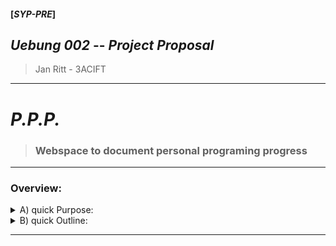 <!--
 > SYP-PRE PROJECTS  --  README        
 >  Jan Ritt  :  3ACIFT  
              :  November 2023
 -------------------------------------------------------------------  
 - MARKDOWN - Cheatsheets:  
    Getting started:
      https://docs.github.com/en/get-started/writing-on-github/getting-started-with-writing-and-formatting-on-github/quickstart-for-writing-on-github
    Basic github formatting syntax:  
      https://docs.github.com/en/get-started/writing-on-github/getting-started-with-writing-and-formatting-on-github/basic-writing-and-formatting-syntax
 -------------------------------------------------------------------
-->

#### [*SYP-PRE*] 
## *Uebung 002* -- ***Project Proposal***  
  > Jan Ritt  -  3ACIFT
---
# *P.P.P.*  
  
   >### Webspace to document personal programing progress  
  
---  

### Overview:  

<details>
<summary> A) quick Purpose: </summary>

## **A**) *PURPOSE*  
      
   -  Necessity [ Notwendigkeit ]  
      > I see a necessity in creating a well sorted, and "playable" webspace for all my programming adventures, 
        to be easy playable and for the code of said games to be easy read/investigated, to help myself as well as others in our future programming.

   -  Feasibility [ Durchführbarkeit ]
      > The project is doable, with further experience, the webspace will grow for sure.      

   -  Affordability [ Leistbarkeit ]
      > I have a lot of time and some random hardware to evem host low-traffic websites myself.

   -  Market/Economic Effect [ Marktsituation ]
      > There are webspaces for such aplication out there, but non of my own,
      > so i rely on others to provide the service.
      
---
</details>  

<details>
<summary> B) quick Outline: </summary>  

## **B**) *OUTLINE*  

### **1.) Initial Situation**:  
> ( NOTES go here )  
> ..  

#### a) *Situation*:  
  - > I see a necessity in creating a well sorted, and "playable" webspace for all my programming adventures  

  - > to be easy playable and for the code of said games to be easy read/investigated  

  - > to help myself as well as others in our future programming  
        
#### b) *Our abilities*:  
  - > I am learning different programming languages and want to keep track of my learning expirience  

  - > With growing knoledge, the progress shall be visible on the webspace and users should be able to trace it back  

---
### **2.) General conditions & Constraints**:  
> ( NOTES go here )
> ..  

#### a) *Framework*:  
> outline the scope of the project  
> ( NOTES go here )  
> ..  

- *Budget*:  
    > initial costs are low, exept dor the inversted time  
  - *Knowhow*:  
    > my knowhow is growing and expanding, as explained, the process of "growing" might be interesting to see  
  - *Colaborators*:  
    > it is hard to find somone who commits in a regular manner, therfor i decided to do it own my own
    - commitments to colaborators  
  - *Deadlines*:  
    > Dates for handing in project progress:  
    -  15.10.2023 --  hand in PROJECT PROPOSAL  
    -  22.10.2023 --   
    -  29.10.2023 --  
#### b) *Technical*:  
> ( NOTES go here )  
> ..  

  - *development environment*:  
    - Microsoft Visual Studio   
    
    > C++, C#, ... extending ...  
    - vim for   
  
    > zsh, other shell scripts ... extending ...
    - Unity  
    - Godot  
  
   > ..  
   > ... extending ...  
   > ...  

  - *platforms*:  
    > PC, Linux, Android, maybe more .. 
  
  - *IT Infrastructure*:  
    > for the time being (low traffic in the beginning) a self-hosted server should be sufficient.
  
  - *Standards & Regulations*:  
    > no known one (for now)


---
### **3.) Objectives & Concepts**:  
  > The Vision of the Project:  
  > without the technical Details  
  > ( NOTES go here )  

#### a)  *own private "Micro-program-platform"*:  
   - host my own micro-Programs and micro-Games  
   - for learning, commenting and keep track of my progress  
  ...

#### b)  *easy view and play with (execute) code*:  
   - each program shall have their fixed pages for "execute code"  
     > for example to run a game of Tik-Tak-Toe  
   - fixed pages for code viewing  
     > to read a very well documented code line by line, while executing them in the other tab/window  

#### c)  *Comment on code and progress*:  
   - Users shall be able to comment under Programs and rate them, possibly even embed applications in their own webspace
     > 
  
---
### **4.) Opportunities & Risks**:  
 > ( NOTES go here )  
 > ..  

#### a) *Market analysis*:  
  - There are other sites than github etc.  
    > that let's you host your own programs, and even make them playable anline 
    but they are all packed with adverts and you have to comply to their code of conduct etc...

#### b) *Customers*:  
   - At the Start I am my own customer, 
   this can and will be expanded, further down the road.
     > Possibly make the webspace so that people can comment and give feedback on codes and executeables  

#### c) *Profit*:  
   - If the system is running and there is traffic ..  
     > decent adverts, 
     > for programming related products etc.. could be implemented

#### d) *Loss*:  
   - Highest risk is a big loss of time  
      > If there is no final deadline, this project could run and document for a long time  
  
----   
### **5.) Planing**:  
 > ( NOTES go here )  
 > ..  

#### a) *Milestones*:  
- setting up the proposal  
- setting up the barebones of the webspace  
- gathering the first Programs  
- impliment them  
- ...


#### b) *Team*:  

- Ersteller:  
  > Jan Ritt

#### c) *Resources*:  
   > ..  

  
</details>  

  
---

